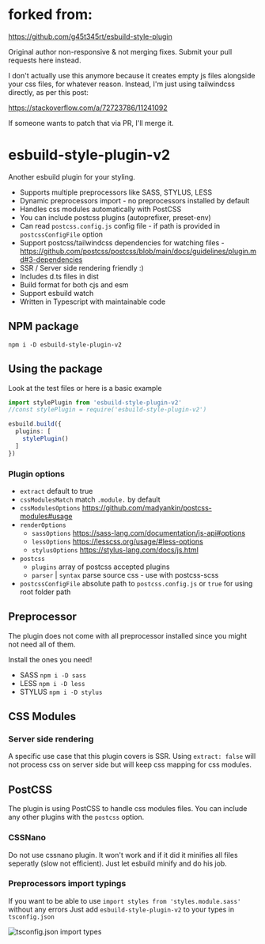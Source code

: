 # forked from:

https://github.com/g45t345rt/esbuild-style-plugin

Original author non-responsive & not merging fixes. Submit your pull requests here instead.

I don't actually use this anymore because it creates empty js files alongside your css files, for whatever reason. Instead, I'm just using tailwindcss directly, as per this post:

<https://stackoverflow.com/a/72723786/11241092>

If someone wants to patch that via PR, I'll merge it. 

# esbuild-style-plugin-v2

Another esbuild plugin for your styling.

- Supports multiple preprocessors like SASS, STYLUS, LESS
- Dynamic preprocessors import - no preprocessors installed by default
- Handles css modules automatically with PostCSS
- You can include postcss plugins (autoprefixer, preset-env)
- Can read `postcss.config.js` config file - if path is provided in `postcssConfigFile` option
- Support postcss/tailwindcss dependencies for watching files - <https://github.com/postcss/postcss/blob/main/docs/guidelines/plugin.md#3-dependencies>
- SSR / Server side rendering friendly :)
- Includes d.ts files in dist
- Build format for both cjs and esm
- Support esbuild watch
- Written in Typescript with maintainable code

## NPM package

`npm i -D esbuild-style-plugin-v2`

## Using the package

Look at the test files or here is a basic example

```ts
import stylePlugin from 'esbuild-style-plugin-v2'
//const stylePlugin = require('esbuild-style-plugin-v2')

esbuild.build({
  plugins: [
    stylePlugin()
  ]
})
```

### Plugin options

- `extract` default to true
- `cssModulesMatch` match `.module.` by default
- `cssModulesOptions` <https://github.com/madyankin/postcss-modules#usage>
- `renderOptions`
  - `sassOptions` <https://sass-lang.com/documentation/js-api#options>
  - `lessOptions` <https://lesscss.org/usage/#less-options>
  - `stylusOptions` <https://stylus-lang.com/docs/js.html>
- `postcss`
  - `plugins` array of postcss accepted plugins
  - `parser` | `syntax` parse source css - use with postcss-scss
- `postcssConfigFile` absolute path to `postcss.config.js` or `true` for using root folder path

## Preprocessor

The plugin does not come with all preprocessor installed since you might not need all of them.

Install the ones you need!

- SASS `npm i -D sass`
- LESS `npm i -D less`
- STYLUS `npm i -D stylus`

## CSS Modules

### Server side rendering

A specific use case that this plugin covers is SSR.
Using `extract: false` will not process css on server side but will keep css mapping for css modules.

## PostCSS

The plugin is using PostCSS to handle css modules files.
You can include any other plugins with the `postcss` option.

### CSSNano

Do not use cssnano plugin. It won't work and if it did it minifies all files seperatly (slow not efficient).
Just let esbuild minify and do his job.

### Preprocessors import typings

If you want to be able to use `import styles from 'styles.module.sass'` without any errors
Just add `esbuild-style-plugin-v2` to your types in `tsconfig.json`

![tsconfig.json import types](import_types.jpg)
